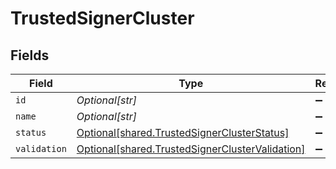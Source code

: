 # TrustedSignerCluster


## Fields

| Field                                                                                                        | Type                                                                                                         | Required                                                                                                     | Description                                                                                                  |
| ------------------------------------------------------------------------------------------------------------ | ------------------------------------------------------------------------------------------------------------ | ------------------------------------------------------------------------------------------------------------ | ------------------------------------------------------------------------------------------------------------ |
| `id`                                                                                                         | *Optional[str]*                                                                                              | :heavy_minus_sign:                                                                                           | N/A                                                                                                          |
| `name`                                                                                                       | *Optional[str]*                                                                                              | :heavy_minus_sign:                                                                                           | N/A                                                                                                          |
| `status`                                                                                                     | [Optional[shared.TrustedSignerClusterStatus]](undefined/models/shared/trustedsignerclusterstatus.md)         | :heavy_minus_sign:                                                                                           | N/A                                                                                                          |
| `validation`                                                                                                 | [Optional[shared.TrustedSignerClusterValidation]](undefined/models/shared/trustedsignerclustervalidation.md) | :heavy_minus_sign:                                                                                           | N/A                                                                                                          |